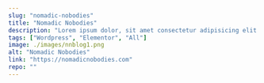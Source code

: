 ```yaml
---
slug: "nomadic-nobodies"
title: "Nomadic Nobodies"
description: "Lorem ipsum dolor, sit amet consectetur adipisicing elit. Neque molestias iste ipsa ab deserunt eveniet dolorem facere consequatur exercitationem necessitatibus. In, ipsa corporis totam beatae culpa quis aliquid delectus incidunt"
tags: ["Wordpress", "Elementor", "All"]
image: ./images/nnblog1.png
alt: "Nomadic Nobodies"
link: "https://nomadicnobodies.com"
repo: ""
---
```

